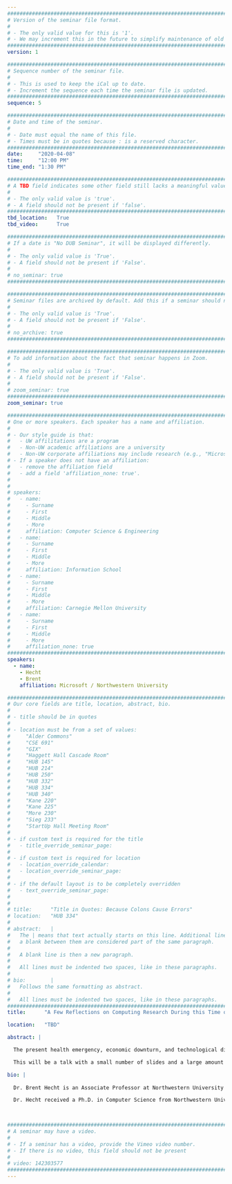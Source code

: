 ```yaml
---
################################################################################
# Version of the seminar file format.
#
# - The only valid value for this is '1'.
# - We may increment this in the future to simplify maintenance of old seminars.
################################################################################
version: 1

################################################################################
# Sequence number of the seminar file.
#
# - This is used to keep the iCal up to date.
# - Increment the sequence each time the seminar file is updated.
################################################################################
sequence: 5

################################################################################
# Date and time of the seminar.
#
# - Date must equal the name of this file.
# - Times must be in quotes because : is a reserved character.
################################################################################
date:     "2020-04-08"
time:     "12:00 PM"
time_end: "1:30 PM"

################################################################################
# A TBD field indicates some other field still lacks a meaningful value.
#
# - The only valid value is 'true'.
# - A field should not be present if 'false'.
################################################################################
tbd_location:   True
tbd_video:      True

################################################################################
# If a date is "No DUB Seminar", it will be displayed differently.
#
# - The only valid value is 'True'.
# - A field should not be present if 'False'.
#
# no_seminar: true
################################################################################

################################################################################
# Seminar files are archived by default. Add this if a seminar should not be.
#
# - The only valid value is 'True'.
# - A field should not be present if 'False'.
#
# no_archive: true
################################################################################

################################################################################
# To add information about the fact that seminar happens in Zoom.
#
# - The only valid value is 'True'.
# - A field should not be present if 'False'.
#
# zoom_seminar: true
################################################################################
zoom_seminar: true

################################################################################
# One or more speakers. Each speaker has a name and affiliation.
#
# - Our style guide is that:
#   - UW affilitations are a program
#   - Non-UW academic affiliations are a university
#   - Non-UW corporate affiliations may include research (e.g., "Microsoft Research")
# - If a speaker does not have an affiliation:
#   - remove the affiliation field
#   - add a field 'affiliation_none: true'.
#
#
# speakers:
#   - name: 
#     - Surname
#     - First
#     - Middle
#     - More
#     affiliation: Computer Science & Engineering 
#   - name: 
#     - Surname
#     - First
#     - Middle
#     - More
#     affiliation: Information School 
#   - name: 
#     - Surname
#     - First
#     - Middle
#     - More
#     affiliation: Carnegie Mellon University 
#   - name:
#     - Surname
#     - First
#     - Middle
#     - More
#     affiliation_none: true
################################################################################
speakers:
  - name:
    - Hecht
    - Brent
    affiliation: Microsoft / Northwestern University

################################################################################
# Our core fields are title, location, abstract, bio.
#
# - title should be in quotes
#
# - location must be from a set of values:
#     "Alder Commons"
#     "CSE 691"
#     "GIX"
#     "Haggett Hall Cascade Room"
#     "HUB 145"
#     "HUB 214"
#     "HUB 250"
#     "HUB 332"
#     "HUB 334"
#     "HUB 340"
#     "Kane 220"
#     "Kane 225"
#     "More 230"
#     "Sieg 233"
#     "StartUp Hall Meeting Room"
#
# - if custom text is required for the title
#   - title_override_seminar_page:
#
# - if custom text is required for location
#   - location_override_calendar:
#   - location_override_seminar_page:
#
# - if the default layout is to be completely overridden
#   - text_override_seminar_page:
#
#
# title:      "Title in Quotes: Because Colons Cause Errors"
# location:   "HUB 334"
#
# abstract:   |
#   The | means that text actually starts on this line. Additional lines without
#   a blank between them are considered part of the same paragraph.
#
#   A blank line is then a new paragraph.
#
#   All lines must be indented two spaces, like in these paragraphs.
#
# bio:        |
#   Follows the same formatting as abstract.
#
#   All lines must be indented two spaces, like in these paragraphs.
################################################################################
title:      "A Few Reflections on Computing Research During this Time of Crisis"

location:   "TBD"

abstract: |

  The present health emergency, economic downturn, and technological disruption are sufficiently transformative that they demand we reflect on our research through a new lens. In this informal talk, I will cover three areas of my work that are top of mind because their importance may increase in the years that follow this tumultuous period. I will first discuss research from my lab at Northwestern that, over the long-term, seeks to create a computing technology paradigm that provides many more economic benefits to a much wider group of people. Next, I will summarize in-progress work at Microsoft that involves thinking about the changing nature of computing research and the implications of these changes for actors across the computing research ecosystem. Finally, I will briefly review an ongoing project that examines the critical role of computing research in economic downturns.

  This will be a talk with a small number of slides and a large amount of audience participation. There will be ample time to discuss what recent events mean to us as researchers in human-centered computing, and I will try to provide whatever reflections I can from my academic and industrial experience. I am looking forward to connecting with the DUB community during this difficult period.

bio: |
 
  Dr. Brent Hecht is an Associate Professor at Northwestern University and Director of Applied Science in Microsoft’s Experiences and Devices division. At Northwestern, Dr. Hecht leads the People, Space, and Algorithms (PSA) Research Group, whose mission is to “identify and address societal problems that are created or exacerbated by advances in computer science.” At Microsoft, Dr. Hecht is working to increase the pace, impact, and responsibility of research in Microsoft product groups. 

  Dr. Hecht received a Ph.D. in Computer Science from Northwestern University, a Master’s degree in Geography from UC Santa Barbara, and a Bachelor’s degree in Computer Science and Geography from Macalester College. He is the recipient of a CAREER award from the U.S. National Science Foundation and has received awards for his research at top-tier publication venues in several areas of computing (e.g. ACM SIGCHI, ACM CSCW, ACM Mobile HCI, AAAI ICWSM, COSIT). Dr. Hecht also serves on the Executive Committee of ACM FAccT (formerly FAT*), the premier publication venue for research on understanding and mitigating societal biases in artificial intelligence systems. Dr. Hecht has collaborated with Google Research, Xerox PARC, and 3M, and his work has been featured by The New York Times, the Washington Post, and other outlets.
   


################################################################################
# A seminar may have a video.
#
# - If a seminar has a video, provide the Vimeo video number.
# - If there is no video, this field should not be present
#
# video: 142303577
################################################################################
---
```

